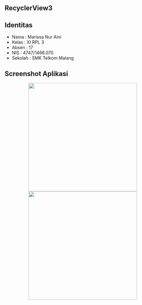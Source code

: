 ## RecyclerView3


## Identitas
* Nama  : Marissa Nur Aini
* Kelas : XI RPL 3
* Absen : 17
* NIS   : 4747/1466.070
* Sekolah : SMK Telkom Malang

## Screenshot Aplikasi
<p align="center">
  <img src="http://i67.tinypic.com/e6by9t.jpg" width="350"/>
  <img src="http://i67.tinypic.com/33ljodx.jpg" width="350"/>
</p>
